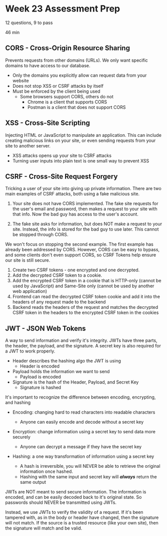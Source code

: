 # Week 23 Assessment Prep

12 questions, 9 to pass

46 min

## CORS - Cross-Origin Resource Sharing

Prevents requests from other domains (URLs). We only want specific domains to
have access to our database.

- Only the domains you explicitly allow can request data from your website
- Does not stop XSS or CSRF attacks by itself
- Must be enforced by the client being used
  - Some browsers support CORS, others do not
    - Chrome is a client that supports CORS
    - Postman is a client that does not support CORS

## XSS - Cross-Site Scripting

Injecting HTML or JavaScript to manipulate an application. This can include
creating malicious links on your site, or even sending requests from your site
to another server.

- XSS attacks opens up your site to CSRF attacks
- Turning user inputs into plain text is one small way to prevent XSS

## CSRF - Cross-Site Request Forgery

Tricking a user of your site into giving up private information. There are two
main examples of CSRF attacks, both using a fake malicious site.

1. Your site does not have CORS implemented. The fake site requests for the
   user's email and password, then makes a request to your site with that info. Now
   the bad guy has access to the user's account.

2. The fake site asks for information, but does NOT make a request to your site.
   Instead, the info is stored for the bad guy to use later. This cannot be stopped
   through CORS.

We won't focus on stopping the second example. The first example has already
been addressed by CORS. However, CORS can be easy to bypass, and some clients
don't even support CORS, so CSRF Tokens help ensure our site is still secure.

1. Create two CSRF tokens - one encrypted and one decrypted.
2. Add the decrypted CSRF token to a cookie.
3. Add the encrypted CSRF token in a cookie that is HTTP-only (cannot be used by
   JavaScript) and Same-Site only (cannot be used by another web application)
4. Frontend can read the decrypted CSRF token cookie and add it into the headers
   of any request made to the backend
5. Backend reads the headers of the request and matches the decrypted CSRF token
   in the headers to the encrypted CSRF token in the cookies

## JWT - JSON Web Tokens

A way to send information and verify it's integrity. JWTs have three parts, the
header, the payload, and the signature. A secret key is also required for a JWT
to work properly.

- Header describes the hashing algo the JWT is using
  - Header is encoded
- Payload holds the information we want to send
  - Payload is encoded
- Signature is the hash of the Header, Payload, and Secret Key
  - Signature is hashed

It's important to recognize the difference between encoding, encrypting, and
hashing

- Encoding: changing hard to read characters into readable characters

  - Anyone can easily encode and decode without a secret key

- Encryption: change information using a secret key to send data more securely

  - Anyone can decrypt a message if they have the secret key

- Hashing: a one way transformation of information using a secret key
  - A hash is irreversible, you will NEVER be able to retrieve the original
    information once hashed.
  - Hashing with the same input and secret key will **_always_** return the same
    output

JWTs are NOT meant to send secure information. The information is encoded, and
can be easily decoded back to it's original state. So passwords should NEVER be
transmitted using JWTs.

Instead, we use JWTs to verify the validity of a request. If it's been tampered
with, as in the body or header have changed, then the signature will not match.
If the source is a trusted resource (like your own site), then the signature
will match and be valid.
